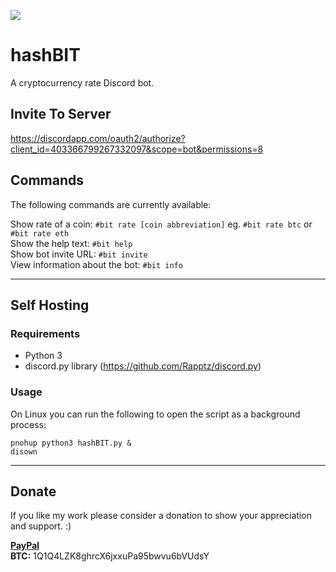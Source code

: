 ![](https://i.imgur.com/CNfAtAK.png)

# hashBIT
A cryptocurrency rate Discord bot.

## Invite To Server
https://discordapp.com/oauth2/authorize?client_id=403366799267332097&scope=bot&permissions=8

## Commands
The following commands are currently available:    

Show rate of a coin: `#bit rate [coin abbreviation]` eg. `#bit rate btc` or `#bit rate eth`    
Show the help text: `#bit help`    
Show bot invite URL: `#bit invite`    
View information about the bot: `#bit info`    

----------

## Self Hosting

### Requirements    
- Python 3
- discord.py library (https://github.com/Rapptz/discord.py)

### Usage
On Linux you can run the following to open the script as a background process:
```
pnohup python3 hashBIT.py &
disown
```

----------
## Donate
If you like my work please consider a donation to show your appreciation and support. :)

**[PayPal](https://paypal.me/fuzzymannerz)**       
**BTC:** 1Q1Q4LZK8ghrcX6jxxuPa95bwvu6bVUdsY
